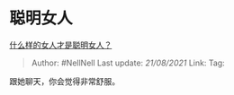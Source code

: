 # 聪明女人
[什么样的女人才是聪明女人？](https://www.zhihu.com/question/31502344/answer/1955843760)

> Author: #NellNell
> Last update: *21/08/2021*
> Link:
> Tag:

跟她聊天，你会觉得非常舒服。
